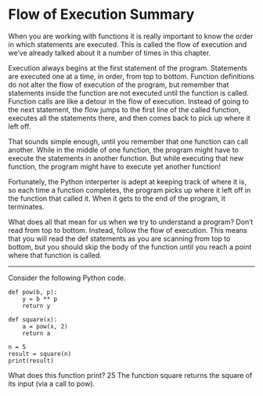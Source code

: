 # Flow of Execution Summary

When you are working with functions it is really important to know the order in which statements are executed. This is called the flow of execution and we’ve already talked about it a number of times in this chapter.

Execution always begins at the first statement of the program. Statements are executed one at a time, in order, from top to bottom. Function definitions do not alter the flow of execution of the program, but remember that statements inside the function are not executed until the function is called. Function calls are like a detour in the flow of execution. Instead of going to the next statement, the flow jumps to the first line of the called function, executes all the statements there, and then comes back to pick up where it left off.

That sounds simple enough, until you remember that one function can call another. While in the middle of one function, the program might have to execute the statements in another function. But while executing that new function, the program might have to execute yet another function!

Fortunately, the Python interperter is adept at keeping track of where it is, so each time a function completes, the program picks up where it left off in the function that called it. When it gets to the end of the program, it terminates.

What does all that mean for us when we try to understand a program? Don’t read from top to bottom. Instead, follow the flow of execution. This means that you will read the def statements as you are scanning from top to bottom, but you should skip the body of the function until you reach a point where that function is called.
___________________________________________________
Consider the following Python code.
```
def pow(b, p):
    y = b ** p
    return y

def square(x):
    a = pow(x, 2)
    return a

n = 5
result = square(n)
print(result)
```
What does this function print?
25
The function square returns the square of its input (via a call to pow).
